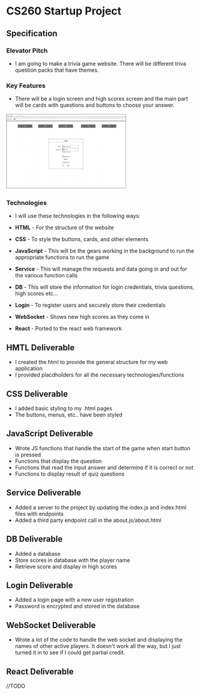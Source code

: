 # CS260 Startup Project

## Specification

### Elevator Pitch

- I am going to make a trivia game website. There will be different triva question packs that have themes.

### Key Features

- There will be a login screen and high scores screen and the main part will be cards with questions and buttons to choose your answer.

![Login](images/LoginSmall.png)

### Technologies

- I will use these technologies in the following ways:

- **HTML** - For the structure of the website
- **CSS** - To style the buttons, cards, and other elements
- **JavaScript** - This will be the gears working in the background to run the appropriate functions to run the game
- **Service** - This will manage the requests and data going in and out for the various function calls
- **DB** - This will store the information for login credentials, trivia questions, high scores etc...
- **Login** - To register users and securely store their credentials
- **WebSocket** - Shows new high scores as they come in
- **React** - Ported to the react web framework

## HMTL Deliverable

- I created the html to provide the general structure for my web application
- I provided placdholders for all the necessary technologies/functions

## CSS Deliverable

- I added basic styling to my .html pages
- The buttons, menus, etc.. have been styled

## JavaScript Deliverable

- Wrote JS functions that handle the start of the game when start button is pressed
- Functions that display the question
- Functions that read the input answer and determine if it is correct or not
- Functions to display result of quiz questions

## Service Deliverable

- Added a server to the project by updating the index.js and index.html files with endpoints
- Added a third party endpoint call in the about.js/about.html

## DB Deliverable

- Added a database
- Store scores in database with the player name
- Retrieve score and display in high scores

## Login Deliverable

- Added a login page with a new user registration
- Password is encrypted and stored in the database

## WebSocket Deliverable

- Wrote a lot of the code to handle the web socket and displaying the names of other active players. It doesn't work all the way, but I just turned it in to see if I could get partial credit.

## React Deliverable

//TODO
